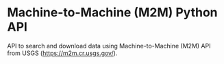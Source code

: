 # Machine-to-Machine (M2M) Python API

API to search and download data using Machine-to-Machine (M2M) API from USGS (https://m2m.cr.usgs.gov/).
